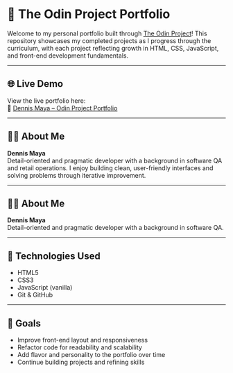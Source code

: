 # 🧭 The Odin Project Portfolio

Welcome to my personal portfolio built through [The Odin Project](https://www.theodinproject.com/)! This repository showcases my completed projects as I progress through the curriculum, with each project reflecting growth in HTML, CSS, JavaScript, and front-end development fundamentals.

---

## 🌐 Live Demo

View the live portfolio here:  
🔗 [Dennis Maya – Odin Project Portfolio](https://dennismaya.github.io/the-odin-project/)

---

## 👨‍💻 About Me

**Dennis Maya**  
Detail-oriented and pragmatic developer with a background in software QA and retail operations. I enjoy building clean, user-friendly interfaces and solving problems through iterative improvement.

---


## 👨‍💻 About Me

**Dennis Maya**  
Detail-oriented and pragmatic developer with a background in software QA.

---

## 🚀 Technologies Used

- HTML5
- CSS3
- JavaScript (vanilla)
- Git & GitHub

---

## 📌 Goals

- Improve front-end layout and responsiveness
- Refactor code for readability and scalability
- Add flavor and personality to the portfolio over time
- Continue building projects and refining skills

